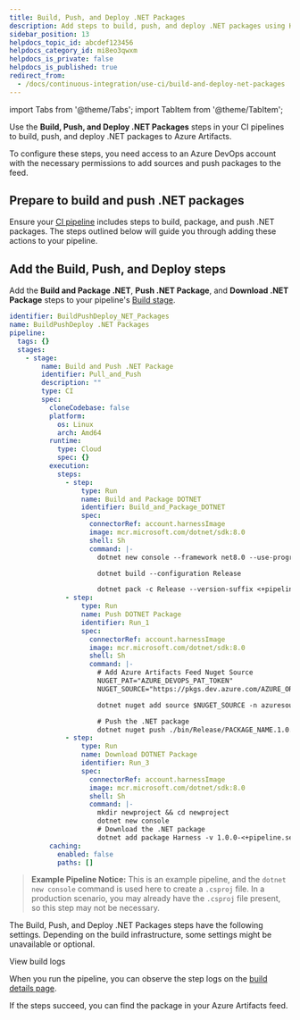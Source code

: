 ```yaml
---
title: Build, Push, and Deploy .NET Packages
description: Add steps to build, push, and deploy .NET packages using Harness CI pipelines.
sidebar_position: 13
helpdocs_topic_id: abcdef123456
helpdocs_category_id: mi8eo3qwxm
helpdocs_is_private: false
helpdocs_is_published: true
redirect_from:
  - /docs/continuous-integration/use-ci/build-and-deploy-net-packages
---
```


import Tabs from '@theme/Tabs';
import TabItem from '@theme/TabItem';

Use the **Build, Push, and Deploy .NET Packages** steps in your CI pipelines to build, push, and deploy .NET packages to Azure Artifacts. 

To configure these steps, you need access to an Azure DevOps account with the necessary permissions to add sources and push packages to the feed.

## Prepare to build and push .NET packages

Ensure your [CI pipeline](../../prep-ci-pipeline-components.md) includes steps to build, package, and push .NET packages. The steps outlined below will guide you through adding these actions to your pipeline.

## Add the Build, Push, and Deploy steps

Add the **Build and Package .NET**, **Push .NET Package**, and **Download .NET Package** steps to your pipeline's [Build stage](../../set-up-build-infrastructure/ci-stage-settings.md).

```yaml
identifier: BuildPushDeploy_NET_Packages
name: BuildPushDeploy .NET Packages
pipeline:
  tags: {}
  stages:
    - stage:
        name: Build and Push .NET Package
        identifier: Pull_and_Push
        description: ""
        type: CI
        spec:
          cloneCodebase: false
          platform:
            os: Linux
            arch: Amd64
          runtime:
            type: Cloud
            spec: {}
          execution:
            steps:
              - step:
                  type: Run
                  name: Build and Package DOTNET
                  identifier: Build_and_Package_DOTNET
                  spec:
                    connectorRef: account.harnessImage
                    image: mcr.microsoft.com/dotnet/sdk:8.0
                    shell: Sh
                    command: |-
                      dotnet new console --framework net8.0 --use-program-main

                      dotnet build --configuration Release

                      dotnet pack -c Release --version-suffix <+pipeline.sequenceId>
              - step:
                  type: Run
                  name: Push DOTNET Package
                  identifier: Run_1
                  spec:
                    connectorRef: account.harnessImage
                    image: mcr.microsoft.com/dotnet/sdk:8.0
                    shell: Sh
                    command: |-
                      # Add Azure Artifacts Feed Nuget Source
                      NUGET_PAT="AZURE_DEVOPS_PAT_TOKEN"
                      NUGET_SOURCE="https://pkgs.dev.azure.com/AZURE_ORGANIZATION/_packaging/AZURE_ARTIFACTS_FEED/nuget/v3/index.json"

                      dotnet nuget add source $NUGET_SOURCE -n azuresource -u user -p $NUGET_PAT --store-password-in-clear-text

                      # Push the .NET package
                      dotnet nuget push ./bin/Release/PACKAGE_NAME.1.0.0-<+pipeline.sequenceId>.nupkg --source azuresource --api-key AzureDevOps
              - step:
                  type: Run
                  name: Download DOTNET Package
                  identifier: Run_3
                  spec:
                    connectorRef: account.harnessImage
                    image: mcr.microsoft.com/dotnet/sdk:8.0
                    shell: Sh
                    command: |-
                      mkdir newproject && cd newproject
                      dotnet new console
                      # Download the .NET package
                      dotnet add package Harness -v 1.0.0-<+pipeline.sequenceId>
          caching:
            enabled: false
            paths: []
```

> **Example Pipeline Notice:** This is an example pipeline, and the `dotnet new console` command is used here to create a `.csproj` file. In a production scenario, you may already have the `.csproj` file present, so this step may not be necessary.

The Build, Push, and Deploy .NET Packages steps have the following settings. Depending on the build infrastructure, some settings might be unavailable or optional.

View build logs

When you run the pipeline, you can observe the step logs on the [build details page](../../viewing-builds.md).

If the steps succeed, you can find the package in your Azure Artifacts feed.
